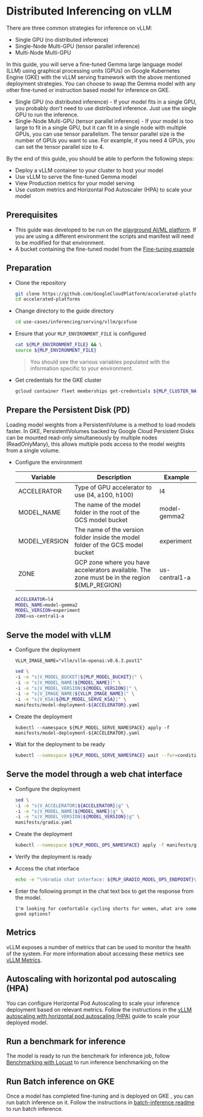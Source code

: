# Distributed Inferencing on vLLM

There are three common strategies for inference on vLLM:

- Single GPU (no distributed inference)
- Single-Node Multi-GPU (tensor parallel inference)
- Multi-Node Multi-GPU

In this guide, you will serve a fine-tuned Gemma large language model (LLM) using graphical processing units (GPUs) on Google Kubernetes Engine (GKE) with the vLLM serving framework with the above mentioned deployment strategies. You can choose to swap the Gemma model with any other fine-tuned or instruction based model for inference on GKE.

- Single GPU (no distributed inference) - If your model fits in a single GPU, you probably don't need to use distributed inference. Just use the single GPU to run the inference.
- Single-Node Multi-GPU (tensor parallel inference) - If your model is too large to fit in a single GPU, but it can fit in a single node with multiple GPUs, you can use tensor parallelism. The tensor parallel size is the number of GPUs you want to use. For example, if you need 4 GPUs, you can set the tensor parallel size to 4.

By the end of this guide, you should be able to perform the following steps:

- Deploy a vLLM container to your cluster to host your model
- Use vLLM to serve the fine-tuned Gemma model
- View Production metrics for your model serving
- Use custom metrics and Horizontal Pod Autoscaler (HPA) to scale your model

## Prerequisites

- This guide was developed to be run on the [playground AI/ML platform](/platforms/gke-aiml/playground/README.md). If you are using a different environment the scripts and manifest will need to be modified for that environment.
- A bucket containing the fine-tuned model from the [Fine-tuning example](/use-cases/model-fine-tuning-pipeline/fine-tuning/pytorch/README.md)

## Preparation

- Clone the repository

  ```sh
  git clone https://github.com/GoogleCloudPlatform/accelerated-platforms && \
  cd accelerated-platforms
  ```

- Change directory to the guide directory

  ```sh
  cd use-cases/inferencing/serving/vllm/gcsfuse
  ```

- Ensure that your `MLP_ENVIRONMENT_FILE` is configured

  ```sh
  cat ${MLP_ENVIRONMENT_FILE} && \
  source ${MLP_ENVIRONMENT_FILE}
  ```

  > You should see the various variables populated with the information specific to your environment.

- Get credentials for the GKE cluster

  ```sh
  gcloud container fleet memberships get-credentials ${MLP_CLUSTER_NAME} --project ${MLP_PROJECT_ID}
  ```

## Prepare the Persistent Disk (PD)

Loading model weights from a PersistentVolume is a method to load models faster. In GKE, PersistentVolumes backed by Google Cloud Persistent Disks can be mounted read-only simultaneously by multiple nodes (ReadOnlyMany), this allows multiple pods access to the model weights from a single volume.

- Configure the environment

  | Variable      | Description                                                                                  | Example       |
  | ------------- | -------------------------------------------------------------------------------------------- | ------------- |
  | ACCELERATOR   | Type of GPU accelerator to use (l4, a100, h100)                                              | l4            |
  | MODEL_NAME    | The name of the model folder in the root of the GCS model bucket                             | model-gemma2  |
  | MODEL_VERSION | The name of the version folder inside the model folder of the GCS model bucket               | experiment    |
  | ZONE          | GCP zone where you have accelerators available. The zone must be in the region ${MLP_REGION} | us-central1-a |

  ```sh
  ACCELERATOR=l4
  MODEL_NAME=model-gemma2
  MODEL_VERSION=experiment
  ZONE=us-central1-a
  ```

## Serve the model with vLLM

- Configure the deployment

  ```
  VLLM_IMAGE_NAME="vllm/vllm-openai:v0.6.3.post1"
  ```

  ```sh
  sed \
  -i -e "s|V_MODEL_BUCKET|${MLP_MODEL_BUCKET}|" \
  -i -e "s|V_MODEL_NAME|${MODEL_NAME}|" \
  -i -e "s|V_MODEL_VERSION|${MODEL_VERSION}|" \
  -i -e "s|V_IMAGE_NAME|${VLLM_IMAGE_NAME}|" \
  -i -e "s|V_KSA|${MLP_MODEL_SERVE_KSA}|" \
  manifests/model-deployment-${ACCELERATOR}.yaml
  ```

- Create the deployment

  ```
  kubectl --namespace ${MLP_MODEL_SERVE_NAMESPACE} apply -f manifests/model-deployment-${ACCELERATOR}.yaml
  ```

- Wait for the deployment to be ready

  ```sh
  kubectl --namespace ${MLP_MODEL_SERVE_NAMESPACE} wait --for=condition=ready --timeout=900s pod --selector app=vllm-openai-gcs-${ACCELERATOR}
  ```

## Serve the model through a web chat interface

- Configure the deployment

  ```sh
  sed \
  -i -e "s|V_ACCELERATOR|${ACCELERATOR}|g" \
  -i -e "s|V_MODEL_NAME|${MODEL_NAME}|g" \
  -i -e "s|V_MODEL_VERSION|${MODEL_VERSION}|g" \
  manifests/gradio.yaml
  ```

- Create the deployment

  ```sh
  kubectl --namespace ${MLP_MODEL_OPS_NAMESPACE} apply -f manifests/gradio.yaml
  ```

- Verify the deployment is ready

- Access the chat interface

  ```sh
  echo -e "\nGradio chat interface: ${MLP_GRADIO_MODEL_OPS_ENDPOINT}\n"
  ```

- Enter the following prompt in the chat text box to get the response from the model.

  ```
  I'm looking for comfortable cycling shorts for women, what are some good options?
  ```

## Metrics

vLLM exposes a number of metrics that can be used to monitor the health of the system. For more information about accessing these metrics see [vLLM Metrics](/use-cases/inferencing/serving/vllm/metrics/README.md).

## Autoscaling with horizontal pod autoscaling (HPA)

You can configure Horizontal Pod Autoscaling to scale your inference deployment based on relevant metrics. Follow the instructions in the [vLLM autoscaling with horizontal pod autoscaling (HPA)](/use-cases/inferencing/serving/vllm/autoscaling/README.md) guide to scale your deployed model.

## Run a benchmark for inference

The model is ready to run the benchmark for inference job, follow [Benchmarking with Locust](/use-cases/inferencing/benchmark/README.md) to run inference benchmarking on the

## Run Batch inference on GKE

Once a model has completed fine-tuning and is deployed on GKE , you can run batch inference on it. Follow the instructions in [batch-inference readme](/use-cases/inferencing/batch-inference/README.md) to run batch inference.
